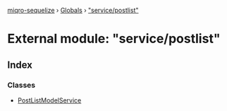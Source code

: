 [miqro-sequelize](../README.md) › [Globals](../globals.md) › ["service/postlist"](_service_postlist_.md)

# External module: "service/postlist"

## Index

### Classes

* [PostListModelService](../classes/_service_postlist_.postlistmodelservice.md)
